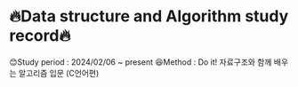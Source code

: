 # 🔥Data structure and Algorithm study record🔥

😊Study period : 2024/02/06 ~ present
😆Method : Do it! 자료구조와 함께 배우는 알고리즘 입문 (C언어편)
